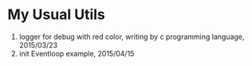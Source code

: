 # My Usual Utils

1. logger for debug with red color, writing by c programming language, 2015/03/23
2. init Eventloop example, 2015/04/15

